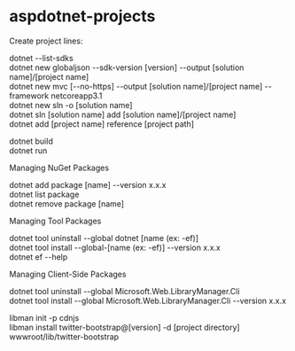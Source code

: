 # aspdotnet-projects

Create project lines:

dotnet --list-sdks  
dotnet new globaljson --sdk-version [version] --output [solution name]/[project name]  
dotnet new mvc [--no-https] --output [solution name]/[project name] --framework netcoreapp3.1  
dotnet new sln -o [solution name]  
dotnet sln [solution name] add [solution name]/[project name]  
dotnet add [project name] reference [project path]

dotnet build  
dotnet run

Managing NuGet Packages

dotnet add package [name] --version x.x.x  
dotnet list package  
dotnet remove package [name]

Managing Tool Packages

dotnet tool uninstall --global dotnet [name (ex: -ef)]  
dotnet tool install --global-[name (ex: -ef)] --version x.x.x  
dotnet ef --help

Managing Client-Side Packages

dotnet tool uninstall --global Microsoft.Web.LibraryManager.Cli  
dotnet tool install --global Microsoft.Web.LibraryManager.Cli --version x.x.x

libman init -p cdnjs  
libman install twitter-bootstrap@[version] -d [project directory] wwwroot/lib/twitter-bootstrap

